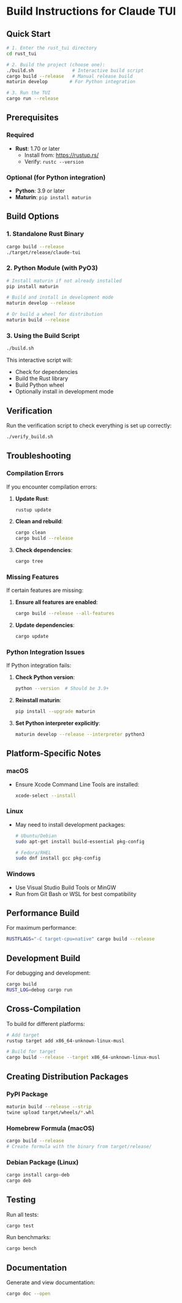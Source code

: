 # Build Instructions for Claude TUI

## Quick Start

```bash
# 1. Enter the rust_tui directory
cd rust_tui

# 2. Build the project (choose one):
./build.sh              # Interactive build script
cargo build --release   # Manual release build
maturin develop        # For Python integration

# 3. Run the TUI
cargo run --release
```

## Prerequisites

### Required
- **Rust**: 1.70 or later
  - Install from: https://rustup.rs/
  - Verify: `rustc --version`

### Optional (for Python integration)
- **Python**: 3.9 or later
- **Maturin**: `pip install maturin`

## Build Options

### 1. Standalone Rust Binary
```bash
cargo build --release
./target/release/claude-tui
```

### 2. Python Module (with PyO3)
```bash
# Install maturin if not already installed
pip install maturin

# Build and install in development mode
maturin develop --release

# Or build a wheel for distribution
maturin build --release
```

### 3. Using the Build Script
```bash
./build.sh
```
This interactive script will:
- Check for dependencies
- Build the Rust library
- Build Python wheel
- Optionally install in development mode

## Verification

Run the verification script to check everything is set up correctly:
```bash
./verify_build.sh
```

## Troubleshooting

### Compilation Errors

If you encounter compilation errors:

1. **Update Rust**:
   ```bash
   rustup update
   ```

2. **Clean and rebuild**:
   ```bash
   cargo clean
   cargo build --release
   ```

3. **Check dependencies**:
   ```bash
   cargo tree
   ```

### Missing Features

If certain features are missing:

1. **Ensure all features are enabled**:
   ```bash
   cargo build --release --all-features
   ```

2. **Update dependencies**:
   ```bash
   cargo update
   ```

### Python Integration Issues

If Python integration fails:

1. **Check Python version**:
   ```bash
   python --version  # Should be 3.9+
   ```

2. **Reinstall maturin**:
   ```bash
   pip install --upgrade maturin
   ```

3. **Set Python interpreter explicitly**:
   ```bash
   maturin develop --release --interpreter python3
   ```

## Platform-Specific Notes

### macOS
- Ensure Xcode Command Line Tools are installed:
  ```bash
  xcode-select --install
  ```

### Linux
- May need to install development packages:
  ```bash
  # Ubuntu/Debian
  sudo apt-get install build-essential pkg-config
  
  # Fedora/RHEL
  sudo dnf install gcc pkg-config
  ```

### Windows
- Use Visual Studio Build Tools or MinGW
- Run from Git Bash or WSL for best compatibility

## Performance Build

For maximum performance:
```bash
RUSTFLAGS="-C target-cpu=native" cargo build --release
```

## Development Build

For debugging and development:
```bash
cargo build
RUST_LOG=debug cargo run
```

## Cross-Compilation

To build for different platforms:
```bash
# Add target
rustup target add x86_64-unknown-linux-musl

# Build for target
cargo build --release --target x86_64-unknown-linux-musl
```

## Creating Distribution Packages

### PyPI Package
```bash
maturin build --release --strip
twine upload target/wheels/*.whl
```

### Homebrew Formula (macOS)
```bash
cargo build --release
# Create formula with the binary from target/release/
```

### Debian Package (Linux)
```bash
cargo install cargo-deb
cargo deb
```

## Testing

Run all tests:
```bash
cargo test
```

Run benchmarks:
```bash
cargo bench
```

## Documentation

Generate and view documentation:
```bash
cargo doc --open
```